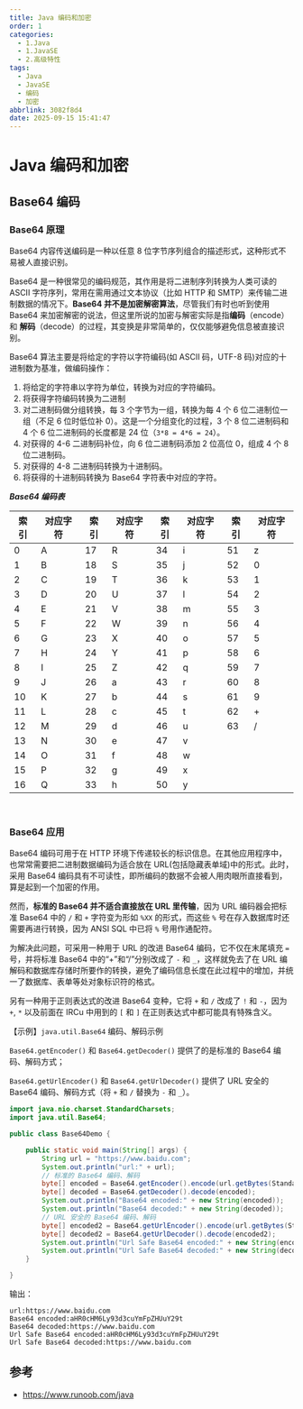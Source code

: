 ```yaml
---
title: Java 编码和加密
order: 1
categories:
  - 1.Java
  - 1.JavaSE
  - 2.高级特性
tags:
  - Java
  - JavaSE
  - 编码
  - 加密
abbrlink: 3082f8d4
date: 2025-09-15 15:41:47
---
```


# Java 编码和加密


## Base64 编码

### Base64 原理

Base64 内容传送编码是一种以任意 8 位字节序列组合的描述形式，这种形式不易被人直接识别。

Base64 是一种很常见的编码规范，其作用是将二进制序列转换为人类可读的 ASCII 字符序列，常用在需用通过文本协议（比如 HTTP 和 SMTP）来传输二进制数据的情况下。**Base64 并不是加密解密算法**，尽管我们有时也听到使用 Base64 来加密解密的说法，但这里所说的加密与解密实际是指**编码**（encode） 和 **解码**（decode）的过程，其变换是非常简单的，仅仅能够避免信息被直接识别。

Base64 算法主要是将给定的字符以字符编码(如 ASCII 码，UTF-8 码)对应的十进制数为基准，做编码操作：

1.  将给定的字符串以字符为单位，转换为对应的字符编码。
2.  将获得字符编码转换为二进制
3.  对二进制码做分组转换，每 3 个字节为一组，转换为每 4 个 6 位二进制位一组（不足 6 位时低位补 0）。这是一个分组变化的过程，3 个 8 位二进制码和 4 个 6 位二进制码的长度都是 24 位（`3*8 = 4*6 = 24`）。
4.  对获得的 4-6 二进制码补位，向 6 位二进制码添加 2 位高位 0，组成 4 个 8 位二进制码。
5.  对获得的 4-8 二进制码转换为十进制码。
6.  将获得的十进制码转换为 Base64 字符表中对应的字符。

**_Base64 编码表_**

| **索引** | **对应字符** | **索引** | **对应字符** | **索引** | **对应字符** | **索引** | **对应字符** |
| -------- | ------------ | -------- | ------------ | -------- | ------------ | -------- | ------------ |
| 0        | A            | 17       | R            | 34       | i            | 51       | z            |
| 1        | B            | 18       | S            | 35       | j            | 52       | 0            |
| 2        | C            | 19       | T            | 36       | k            | 53       | 1            |
| 3        | D            | 20       | U            | 37       | l            | 54       | 2            |
| 4        | E            | 21       | V            | 38       | m            | 55       | 3            |
| 5        | F            | 22       | W            | 39       | n            | 56       | 4            |
| 6        | G            | 23       | X            | 40       | o            | 57       | 5            |
| 7        | H            | 24       | Y            | 41       | p            | 58       | 6            |
| 8        | I            | 25       | Z            | 42       | q            | 59       | 7            |
| 9        | J            | 26       | a            | 43       | r            | 60       | 8            |
| 10       | K            | 27       | b            | 44       | s            | 61       | 9            |
| 11       | L            | 28       | c            | 45       | t            | 62       | +            |
| 12       | M            | 29       | d            | 46       | u            | 63       | /            |
| 13       | N            | 30       | e            | 47       | v            |          |              |
| 14       | O            | 31       | f            | 48       | w            |          |              |
| 15       | P            | 32       | g            | 49       | x            |          |              |
| 16       | Q            | 33       | h            | 50       | y            |          |              |

<span style="opacity:0;">1</span>

### Base64 应用

Base64 编码可用于在 HTTP 环境下传递较长的标识信息。在其他应用程序中，也常常需要把二进制数据编码为适合放在 URL(包括隐藏表单域)中的形式。此时，采用 Base64 编码具有不可读性，即所编码的数据不会被人用肉眼所直接看到，算是起到一个加密的作用。

然而，**标准的 Base64 并不适合直接放在 URL 里传输**，因为 URL 编码器会把标准 Base64 中的 `/` 和 `+` 字符变为形如 `%XX` 的形式，而这些 `%` 号在存入数据库时还需要再进行转换，因为 ANSI SQL 中已将 `%` 号用作通配符。

为解决此问题，可采用一种用于 URL 的改进 Base64 编码，它不仅在末尾填充 `=` 号，并将标准 Base64 中的“+”和“/”分别改成了 `-` 和 `_`，这样就免去了在 URL 编解码和数据库存储时所要作的转换，避免了编码信息长度在此过程中的增加，并统一了数据库、表单等处对象标识符的格式。

另有一种用于正则表达式的改进 Base64 变种，它将 `+` 和 `/` 改成了 `!` 和 `-`，因为 `+`, `*` 以及前面在 IRCu 中用到的 `[` 和 `]` 在正则表达式中都可能具有特殊含义。

【示例】`java.util.Base64` 编码、解码示例

`Base64.getEncoder()` 和 `Base64.getDecoder()` 提供了的是标准的 Base64 编码、解码方式；

`Base64.getUrlEncoder()` 和 `Base64.getUrlDecoder()` 提供了 URL 安全的 Base64 编码、解码方式（将 `+` 和 `/` 替换为 `-` 和 `_`）。

```java
import java.nio.charset.StandardCharsets;
import java.util.Base64;

public class Base64Demo {

    public static void main(String[] args) {
        String url = "https://www.baidu.com";
        System.out.println("url:" + url);
        // 标准的 Base64 编码、解码
        byte[] encoded = Base64.getEncoder().encode(url.getBytes(StandardCharsets.UTF_8));
        byte[] decoded = Base64.getDecoder().decode(encoded);
        System.out.println("Base64 encoded:" + new String(encoded));
        System.out.println("Base64 decoded:" + new String(decoded));
        // URL 安全的 Base64 编码、解码
        byte[] encoded2 = Base64.getUrlEncoder().encode(url.getBytes(StandardCharsets.UTF_8));
        byte[] decoded2 = Base64.getUrlDecoder().decode(encoded2);
        System.out.println("Url Safe Base64 encoded:" + new String(encoded2));
        System.out.println("Url Safe Base64 decoded:" + new String(decoded2));
    }

}
```

输出：

```
url:https://www.baidu.com
Base64 encoded:aHR0cHM6Ly93d3cuYmFpZHUuY29t
Base64 decoded:https://www.baidu.com
Url Safe Base64 encoded:aHR0cHM6Ly93d3cuYmFpZHUuY29t
Url Safe Base64 decoded:https://www.baidu.com
```

## 参考
- https://www.runoob.com/java